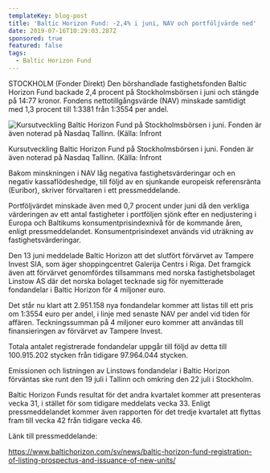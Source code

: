 ```yaml
---
templateKey: blog-post
title: 'Baltic Horizon Fund: -2,4% i juni, NAV och portföljvärde ned'
date: 2019-07-16T10:29:03.287Z
sponsored: true
featured: false
tags:
  - Baltic Horizon Fund
---
```

STOCKHOLM (Fonder Direkt) Den börshandlade fastighetsfonden Baltic Horizon Fund backade 2,4 procent på Stockholmsbörsen i juni och stängde på 14:77 kronor. Fondens nettotillgångsvärde (NAV) minskade samtidigt med 1,3 procent till 1:3381 från 1:3554 per andel.

![Kursutveckling Baltic Horizon Fund på Stockholmsbörsen i juni. Fonden är även noterad på Nasdaq Tallinn. (Källa: Infront](/img/baltichorizonjuni.png)

<span class="image-caption">Kursutveckling Baltic Horizon Fund på Stockholmsbörsen i juni. Fonden är även noterad på Nasdaq Tallinn. (Källa: Infront</span>

Bakom minskningen i NAV låg negativa fastighetsvärderingar och en negativ kassaflödeshedge, till följd av en sjunkande europeisk referensränta (Euribor), skriver förvaltaren i ett pressmeddelande.

Portföljvärdet minskade även med 0,7 procent under juni då den verkliga värderingen av ett antal fastigheter i portföljen sjönk efter en nedjustering i Europa och Baltikums konsumentprisindexnivå för de kommande åren, enligt pressmeddelandet. Konsumentprisindexet används vid uträkning av fastighetsvärderingar.

Den 13 juni meddelade Baltic Horizon att det slutfört förvärvet av Tampere Invest SIA, som äger shoppingcentret Galerija Centrs i Riga. Det framgick även att förvärvet genomfördes tillsammans med norska fastighetsbolaget Linstow AS där det norska bolaget tecknade sig för nyemitterade fondandelar i Baltic Horizon för 4 miljoner euro.

Det står nu klart att 2.951.158 nya fondandelar kommer att listas till ett pris om 1:3554 euro per andel, i linje med senaste NAV per andel vid tiden för affären. Teckningssumman på 4 miljoner euro kommer att användas till finansieringen av förvärvet av Tampere Invest.

Totala antalet registrerade fondandelar uppgår till följd av detta till 100.915.202 stycken från tidigare 97.964.044 stycken.

Emissionen och listningen av Linstows fondandelar i Baltic Horizon förväntas ske runt den 19 juli i Tallinn och omkring den 22 juli i Stockholm.

Baltic Horizon Funds resultat för det andra kvartalet kommer att presenteras vecka 31, i stället för som tidigare meddelats vecka 33. Enligt pressmeddelandet kommer även rapporten för det tredje kvartalet att flyttas fram till vecka 42 från tidigare vecka 46.

Länk till pressmeddelande:

https://www.baltichorizon.com/sv/news/baltic-horizon-fund-registration-of-listing-prospectus-and-issuance-of-new-units/
